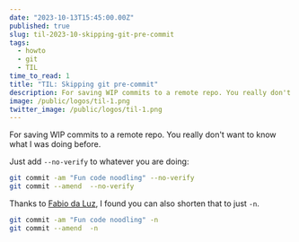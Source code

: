 ```yaml
---
date: "2023-10-13T15:45:00.00Z"
published: true
slug: til-2023-10-skipping-git-pre-commit
tags:
  - howto
  - git
  - TIL
time_to_read: 1
title: "TIL: Skipping git pre-commit"
description: For saving WIP commits to a remote repo. You really don't want to know what I was doing before.
image: /public/logos/til-1.png
twitter_image: /public/logos/til-1.png
---
```


For saving WIP commits to a remote repo. You really don't want to know what I was doing before.

Just add `--no-verify` to whatever you are doing:

```bash
git commit -am "Fun code noodling" --no-verify
git commit --amend  --no-verify
```

Thanks to [Fabio da Luz](https://github.com/luzfcb), I found you can also shorten that to just `-n`.

```bash
git commit -am "Fun code noodling" -n
git commit --amend  -n
```